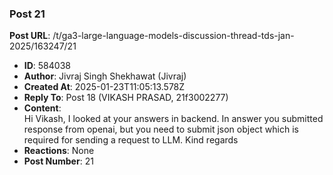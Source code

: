 ### Post 21
**Post URL**: /t/ga3-large-language-models-discussion-thread-tds-jan-2025/163247/21
- **ID**: 584038
- **Author**: Jivraj Singh Shekhawat (Jivraj)
- **Created At**: 2025-01-23T11:05:13.578Z
- **Reply To**: Post 18 (VIKASH PRASAD, 21f3002277)
- **Content**:  
  Hi Vikash,
I looked at your answers in backend. In answer you submitted response from openai, but you need to submit json object which is required for sending a request to LLM.
Kind regards
- **Reactions**: None
- **Post Number**: 21

